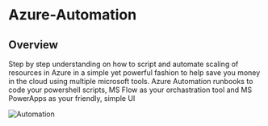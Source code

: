 # Azure-Automation

## Overview
Step by step understanding on how to script and automate scaling of resources in Azure in a simple yet powerful fashion to help save you money in the cloud using multiple microsoft tools. Azure Automation runbooks to code your powershell scripts, MS Flow as your orchastration tool and MS PowerApps as your friendly, simple UI

![Automation](http://www.etsolutionsau.com/images/automation.jpg)

